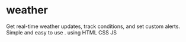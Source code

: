 # weather
Get real-time weather updates, track conditions, and set custom alerts. Simple and easy to use . using HTML CSS JS 
